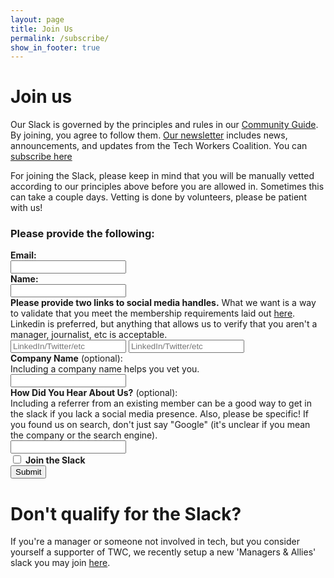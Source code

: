 ```yaml
---
layout: page
title: Join Us
permalink: /subscribe/
show_in_footer: true
---
```


# Join us

Our Slack is governed by the principles and rules in our [Community Guide](/community-guide). By joining, you agree to follow them. [Our newsletter](https://news.techworkerscoalition.org) includes news, announcements, and updates from the Tech Workers Coalition. You can [subscribe here](https://news.techworkerscoalition.org/subscribe/)

For joining the Slack, please keep in mind that you will be manually vetted according to our principles above before you are allowed in. Sometimes this can take a couple days. Vetting is done by volunteers, please be patient with us!

<h3 class="marg-b-3">Please provide the following:</h3>

<form class="join-form" action="https://ancient-ridge-68647.herokuapp.com/signup" method="POST" target="_blank" class="marg-b-4">
  <label class="marg-b-3" for="email">
    <div><b>Email:</b></div>
    <input id="email" type="email" required name="email">
  </label>
  <label class="marg-b-3" for="name">
    <div><b>Name:</b></div>
    <input id="name" type="text" required name="name">
  </label>
  <label class="marg-b-3" for="social">
    <div>
      <b>Please provide two links to social media handles.</b>
      What we want is a way to validate that you meet the membership requirements laid out <a href="/community-guide#membership">here</a>. Linkedin is preferred, but anything that allows us to verify that you aren't a manager, journalist, etc is acceptable.
    </div>
    <input placeholder="LinkedIn/Twitter/etc" id="social" required type="url" name="social_media_1">
    <input placeholder="LinkedIn/Twitter/etc" type="url" required name="social_media_2">
  </label>
  <label class="marg-b-3" for="company_name">
    <div><b>Company Name</b> (optional):</div>
    <div>Including a company name helps you vet you.</div>
    <input id="company_name" type="text" name="company_name">
  </label>
  <label class="marg-b-3" for="referrer">
    <div><b>How Did You Hear About Us?</b> (optional):</div>
    <div>Including a referrer from an existing member can be a good way to get in the slack if you lack a social media presence. Also, please be specific! If you found us on search, don't just say "Google" (it's unclear if you mean the company or the search engine).</div>
    <input id="referrer" type="text" name="referrer">
  </label>
  <div class="marg-b-3 flex flex-row ai-ctr">
    <input class="marg-r-1" id="subscribeSlack" type="checkbox" name="slack">
    <label for="subscribeSlack"><b>Join the Slack</b></label>
  </div>
  <input type="hidden" name="team_id" value="T0M2JM76F" />
  <input type="hidden" name="redirect_uri" value="https://techworkerscoalition.org/slack-thanks" />
  <input type="submit" value="Submit">
</form>


# Don't qualify for the Slack?

If you're a manager or someone not involved in tech, but you consider yourself a supporter of TWC, we recently setup a new 'Managers & Allies' slack you may join [here](https://join.slack.com/t/techworkersco-4fm8079/shared_invite/zt-h3jau11x-PIPDe4OWaGdYNNzv0RQbhQ).
